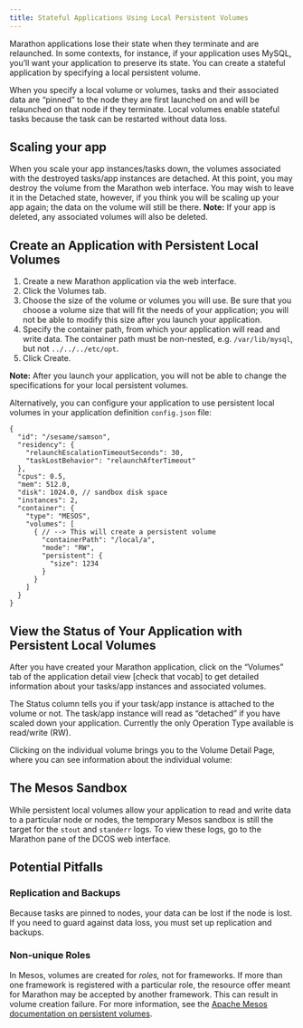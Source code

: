 ```yaml
---
title: Stateful Applications Using Local Persistent Volumes
---
```


Marathon applications lose their state when they terminate and are relaunched. In some contexts, for instance, if your application uses MySQL, you’ll want your application to preserve its state. You can create a stateful application by specifying a local persistent volume.

When you specify a local volume or volumes, tasks and their associated data are “pinned” to the node they are first launched on and will be relaunched on that node if they terminate. Local volumes enable stateful tasks because the task can be restarted without data loss.

## Scaling your app

When you scale your app instances/tasks down, the volumes associated with the destroyed tasks/app instances are detached. At this point, you may destroy the volume from the Marathon web interface. You may wish to leave it in the Detached state, however, if you think you will be scaling up your app again; the data on the volume will still be there. **Note:** If your app is deleted, any associated volumes will also be deleted.

## Create an Application with Persistent Local Volumes

1. Create a new Marathon application via the web interface.
1. Click the Volumes tab.
1. Choose the size of the volume or volumes you will use. Be sure that you choose a volume size that will fit the needs of your application; you will not be able to modify this size after you launch your application. <!-- note, I need to actually do this and see how you can choose more than one volume -->
1. Specify the container path, from which your application will read and write data. The container path must be non-nested, e.g. `/var/lib/mysql`, but not  `../../../etc/opt`.
1. Click Create.

**Note:** After you launch your application, you will not be able to change the specifications for your local persistent volumes.

<!--
<screen shot>
-->

Alternatively, you can configure your application to use persistent local volumes in your application definition `config.json` file:

```
{
  "id": "/sesame/samson",
  "residency": {
    "relaunchEscalationTimeoutSeconds": 30,
    "taskLostBehavior": "relaunchAfterTimeout"
  },
  "cpus": 0.5,
  "mem": 512.0,
  "disk": 1024.0, // sandbox disk space
  "instances": 2,
  "container": {
    "type": "MESOS",
    "volumes": [
      { // --> This will create a persistent volume
        "containerPath": "/local/a",
        "mode": "RW",
        "persistent": {
          "size": 1234
        }
      }
    ]
  }
}
```

## View the Status of Your Application with Persistent Local Volumes

After you have created your Marathon application, click on the “Volumes” tab of the application detail view [check that vocab] to get detailed information about your tasks/app instances and associated volumes.

The Status column tells you if your task/app instance is attached to the volume or not. The task/app instance will read as “detached” if you have scaled down your application. Currently the only Operation Type available is read/write (RW).

<!--
<screen shot>
-->

Clicking on the individual volume brings you to the Volume Detail Page, where you can see information about the individual volume:

<!--
<screen shot>
-->

## The Mesos Sandbox

While persistent local volumes allow your application to read and write data to a particular node or nodes, the temporary Mesos sandbox is still the target for the `stout` and `standerr` logs. To view these logs, go to the Marathon pane of the DCOS web interface.

## Potential Pitfalls

### Replication and Backups

Because tasks are pinned to nodes, your data can be lost if the node is lost. If you need to guard against data loss, you must set up replication and backups. 

### Non-unique Roles

In Mesos, volumes are created for *roles,* not for frameworks. If more than one framework is registered with a particular role, the resource offer meant for Marathon may be accepted by another framework. This can result in volume creation failure. For more information, see the [Apache Mesos documentation on persistent volumes](http://mesos.apache.org/documentation/latest/persistent-volume/).








